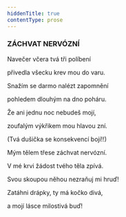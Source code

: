 ```yaml
---
hiddenTitle: true
contentType: prose
---
```


### ZÁCHVAT NERVÓZNÍ

Navečer včera tvá tři políbení 

přivedla všecku krev mou do varu. 

Snažím se darmo nalézt zapomnění 

pohledem dlouhým na dno poháru.

Že ani jednu noc nebudeš mojí, 

zoufalým výkřikem mou hlavou zní. 

(Tvá dušička se konsekvencí bojí!!) 

Mým tělem třese záchvat nervózní.

V mé krvi žádost tvého těla zpívá. 

Svou skoupou něhou nezraňuj mi hruď! 

Zatáhni drápky, ty má kočko divá, 

a mojí lásce milostivá buď!
